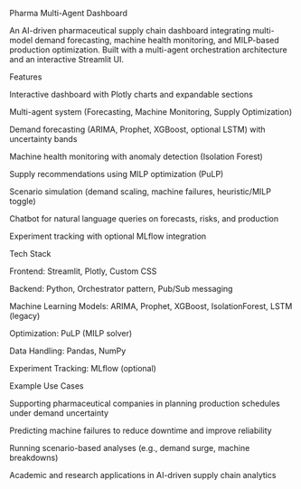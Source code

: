 Pharma Multi-Agent Dashboard

An AI-driven pharmaceutical supply chain dashboard integrating multi-model demand forecasting, machine health monitoring, and MILP-based production optimization.
Built with a multi-agent orchestration architecture and an interactive Streamlit UI.

Features

Interactive dashboard with Plotly charts and expandable sections

Multi-agent system (Forecasting, Machine Monitoring, Supply Optimization)

Demand forecasting (ARIMA, Prophet, XGBoost, optional LSTM) with uncertainty bands

Machine health monitoring with anomaly detection (Isolation Forest)

Supply recommendations using MILP optimization (PuLP)

Scenario simulation (demand scaling, machine failures, heuristic/MILP toggle)

Chatbot for natural language queries on forecasts, risks, and production

Experiment tracking with optional MLflow integration

Tech Stack

Frontend: Streamlit, Plotly, Custom CSS

Backend: Python, Orchestrator pattern, Pub/Sub messaging

Machine Learning Models: ARIMA, Prophet, XGBoost, IsolationForest, LSTM (legacy)

Optimization: PuLP (MILP solver)

Data Handling: Pandas, NumPy

Experiment Tracking: MLflow (optional)

Example Use Cases

Supporting pharmaceutical companies in planning production schedules under demand uncertainty

Predicting machine failures to reduce downtime and improve reliability

Running scenario-based analyses (e.g., demand surge, machine breakdowns)

Academic and research applications in AI-driven supply chain analytics
